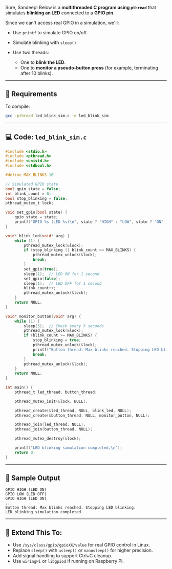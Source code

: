 Sure, Sandeep! Below is a **multithreaded C program using `pthread`** that simulates **blinking an LED** connected to a **GPIO pin**.

Since we can't access real GPIO in a simulation, we'll:

* Use `printf` to simulate GPIO on/off.
* Simulate blinking with `sleep()`.
* Use two threads:

  * One to **blink the LED**.
  * One to **monitor a pseudo-button press** (for example, terminating after 10 blinks).

---

## 🔧 Requirements

To compile:

```bash
gcc -pthread led_blink_sim.c -o led_blink_sim
```

---

## 💻 Code: `led_blink_sim.c`

```c
#include <stdio.h>
#include <pthread.h>
#include <unistd.h>
#include <stdbool.h>

#define MAX_BLINKS 10

// Simulated GPIO state
bool gpio_state = false;
int blink_count = 0;
bool stop_blinking = false;
pthread_mutex_t lock;

void set_gpio(bool state) {
    gpio_state = state;
    printf("GPIO %s (LED %s)\n", state ? "HIGH" : "LOW", state ? "ON" : "OFF");
}

void* blink_led(void* arg) {
    while (1) {
        pthread_mutex_lock(&lock);
        if (stop_blinking || blink_count >= MAX_BLINKS) {
            pthread_mutex_unlock(&lock);
            break;
        }
        set_gpio(true);
        sleep(1);  // LED ON for 1 second
        set_gpio(false);
        sleep(1);  // LED OFF for 1 second
        blink_count++;
        pthread_mutex_unlock(&lock);
    }
    return NULL;
}

void* monitor_button(void* arg) {
    while (1) {
        sleep(5);  // Check every 5 seconds
        pthread_mutex_lock(&lock);
        if (blink_count >= MAX_BLINKS) {
            stop_blinking = true;
            pthread_mutex_unlock(&lock);
            printf("Button thread: Max blinks reached. Stopping LED blinking.\n");
            break;
        }
        pthread_mutex_unlock(&lock);
    }
    return NULL;
}

int main() {
    pthread_t led_thread, button_thread;

    pthread_mutex_init(&lock, NULL);

    pthread_create(&led_thread, NULL, blink_led, NULL);
    pthread_create(&button_thread, NULL, monitor_button, NULL);

    pthread_join(led_thread, NULL);
    pthread_join(button_thread, NULL);

    pthread_mutex_destroy(&lock);

    printf("LED blinking simulation completed.\n");
    return 0;
}
```

---

## 📌 Sample Output

```
GPIO HIGH (LED ON)
GPIO LOW (LED OFF)
GPIO HIGH (LED ON)
...
Button thread: Max blinks reached. Stopping LED blinking.
LED blinking simulation completed.
```

---

## 🔧 Extend This To:

* Use `/sys/class/gpio/gpioXX/value` for real GPIO control in Linux.
* Replace `sleep()` with `usleep()` or `nanosleep()` for higher precision.
* Add signal handling to support Ctrl+C cleanup.
* Use `wiringPi` or `libgpiod` if running on Raspberry Pi.

